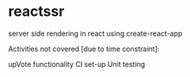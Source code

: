 # reactssr
server side rendering in react using create-react-app

Activities not covered [due to time constraint]:

upVote functionality
CI set-up
Unit testing
